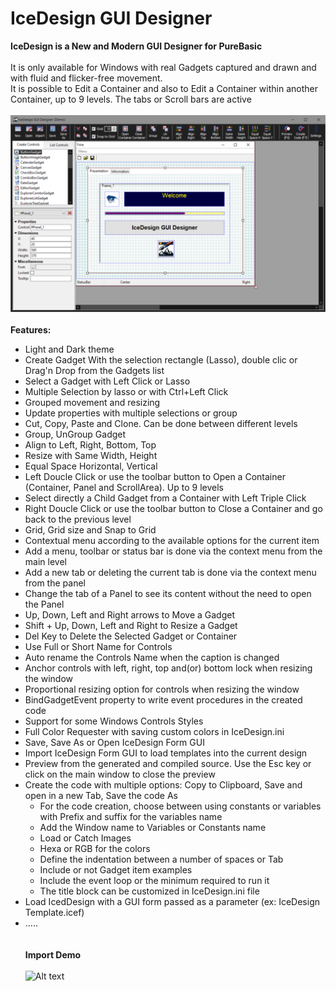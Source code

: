 # IceDesign GUI Designer

__IceDesign is a New and Modern GUI Designer for PureBasic__<br>
<br>
It is only available for Windows with real Gadgets captured and drawn and with fluid and flicker-free movement.<br>
It is possible to Edit a Container and also to Edit a Container within another Container, up to 9 levels. The tabs or Scroll bars are active<br>
<br>
![Alt text](/Images/IceDesign_1280x800.png?raw=true "IceDesign GUI Designer")<br><br>
**__Features:__**<br>
 - Light and Dark theme
 - Create Gadget With the selection rectangle (Lasso), double clic or Drag'n Drop from the Gadgets list 
 - Select a Gadget with Left Click or Lasso 
 - Multiple Selection by lasso or with Ctrl+Left Click
 - Grouped movement and resizing
 - Update properties with multiple selections or group
 - Cut, Copy, Paste and Clone. Can be done between different levels
 - Group, UnGroup Gadget
 - Align to Left, Right, Bottom, Top 
 - Resize with Same Width, Height
 - Equal Space Horizontal, Vertical
 - Left Doucle Click or use the toolbar button to Open a Container (Container, Panel and ScrollArea). Up to 9 levels
 - Select directly a Child Gadget from a Container with Left Triple Click
 - Right Doucle Click or use the toolbar button to Close a Container and go back to the previous level
 - Grid, Grid size and Snap to Grid
 - Contextual menu according to the available options for the current item
 - Add a menu, toolbar or status bar is done via the context menu from the main level
 - Add a new tab or deleting the current tab is done via the context menu from the panel
 - Change the tab of a Panel to see its content without the need to open the Panel
 - Up, Down, Left and Right arrows to Move a Gadget
 - Shift + Up, Down, Left and Right to Resize a Gadget
 - Del Key to Delete the Selected Gadget or Container
 - Use Full or Short Name for Controls
 - Auto rename the Controls Name when the caption is changed
 - Anchor controls with left, right, top and(or) bottom lock when resizing the window
 - Proportional resizing option for controls when resizing the window
 - BindGadgetEvent property to write event procedures in the created code
 - Support for some Windows Controls Styles 
 - Full Color Requester with saving custom colors in IceDesign.ini
 - Save, Save As or Open IceDesign Form GUI
 - Import IceDesign Form GUI to load templates into the current design
 - Preview from the generated and compiled source. Use the Esc key or click on the main window to close the preview
 - Create the code with multiple options: Copy to Clipboard, Save and open in a new Tab, Save the code As
    - For the code creation, choose between using constants or variables with Prefix and suffix for the variables name
    - Add the Window name to Variables or Constants name
    - Load or Catch Images
    - Hexa or RGB for the colors
    - Define the indentation between a number of spaces or Tab
    - Include or not Gadget item examples
    - Include the event loop or the minimum required to run it
    - The title block can be customized in IceDesign.ini file
  - Load IcedDesign with a GUI form passed as a parameter (ex: IceDesign Template.icef)
- .....
<br><br><br>
__Import Demo__<br><br>
![Alt text](/gif_demo/IceDesign_Import_Demo.gif?raw=true "IceDesign GUI Designer")<br>
